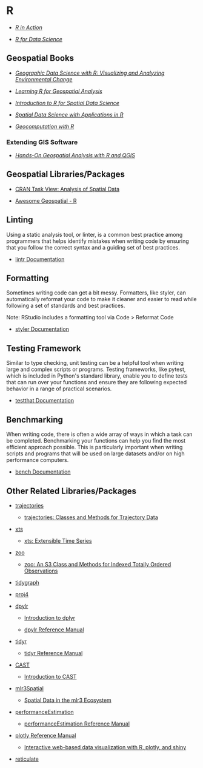 # R

- _[R in Action](https://go.exlibris.link/BZcYBc0H)_

- _[R for Data Science](https://go.exlibris.link/FW9jGNqj)_

## Geospatial Books

- _[Geographic Data Science with R: Visualizing and Analyzing Environmental Change](https://doi.org/10.1201/9781003326199)_

- _[Learning R for Geospatial Analysis](https://go.exlibris.link/nMcRqq29)_

- _[Introduction to R for Spatial Data Science](https://rspatial.org/intr/index.html)_

- _[Spatial Data Science with Applications in R](https://r-spatial.org/book/)_

- _[Geocomputation with R](https://resolve.library.ubc.ca/cgi-bin/catsearch?bid=9737992)_

### Extending GIS Software

- _[Hands-On Geospatial Analysis with R and QGIS](https://go.exlibris.link/c835FCNj)_

## Geospatial Libraries/Packages

- [CRAN Task View: Analysis of Spatial Data](https://cran.r-project.org/web/views/Spatial.html)

- [Awesome Geospatial - R](https://github.com/sacridini/Awesome-Geospatial#r)

## Linting

Using a static analysis tool, or linter, is a common best practice among
programmers that helps identify mistakes when writing code by ensuring
that you follow the correct syntax and a guiding set of best practices.

- [lintr Documentation](https://lintr.r-lib.org/)

## Formatting

Sometimes writing code can get a bit messy. Formatters, like styler, can
automatically reformat your code to make it cleaner and easier to read
while following a set of standards and best practices.

Note: RStudio includes a formatting tool via Code \> Reformat Code

- [styler Documentation](https://styler.r-lib.org/)

## Testing Framework

Similar to type checking, unit testing can be a helpful tool when
writing large and complex scripts or programs. Testing frameworks, like
pytest, which is included in Python's standard library, enable you to
define tests that can run over your functions and ensure they are
following expected behavior in a range of practical scenarios.

- [testthat Documentation](https://testthat.r-lib.org/)

## Benchmarking

When writing code, there is often a wide array of ways in which a task
can be completed. Benchmarking your functions can help you find the most
efficient approach possible. This is particularly important when writing
scripts and programs that will be used on large datasets and/or on high
performance computers.

- [bench Documentation](https://cran.r-project.org/web/packages/bench/bench.pdf)

## Other Related Libraries/Packages

- [trajectories](https://cran.r-project.org/web/packages/trajectories/trajectories.pdf)

  - [trajectories: Classes and Methods for Trajectory Data](https://cran.r-project.org/web/packages/trajectories/vignettes/article.pdf)

- [xts](https://cran.r-project.org/web/packages/xts/xts.pdf)

  - [xts: Extensible Time Series](https://cran.r-project.org/web/packages/xts/vignettes/xts.pdf)

- [zoo](https://cran.r-project.org/web/packages/zoo/zoo.pdf)

  - [zoo: An S3 Class and Methods for Indexed Totally Ordered Observations](https://cran.r-project.org/web/packages/zoo/vignettes/zoo.pdf)

- [tidygraph](https://cran.r-project.org/web/packages/tidygraph/tidygraph.pdf)

- [proj4](https://cran.r-project.org/web/packages/proj4/proj4.pdf)

- [dpylr](https://dplyr.tidyverse.org/)

  - [Introduction to dplyr](https://cran.r-project.org/web/packages/dplyr/vignettes/dplyr.html)

  - [dpylr Reference Manual](https://cran.r-project.org/web/packages/dplyr/dplyr.pdf)

- [tidyr](https://tidyr.tidyverse.org/)

  - [tidyr Reference Manual](https://cran.r-project.org/web/packages/tidyr/tidyr.pdf)

- [CAST](https://cran.r-project.org/web/packages/CAST/CAST.pdf)

  - [Introduction to CAST](https://hannameyer.github.io/CAST/articles/cast01-CAST-intro.html)

- [mlr3Spatial](https://cran.r-project.org/web/packages/mlr3spatial/mlr3spatial.pdf)

  - [Spatial Data in the mlr3 Ecosystem](https://mlr-org.com/gallery/technical/2023-02-27-land-cover-classification/)

- [performanceEstimation](https://github.com/ltorgo/performanceEstimation/blob/master/README.md)

  - [performanceEstimation Reference Manual](https://cran.r-project.org/web/packages/performanceEstimation/performanceEstimation.pdf)

- [plotly Reference Manual](https://plotly-r.com/)

  - [Interactive web-based data visualization with R, plotly, and shiny](https://plotly-r.com/)

- [reticulate](https://rstudio.github.io/reticulate/index.html)
